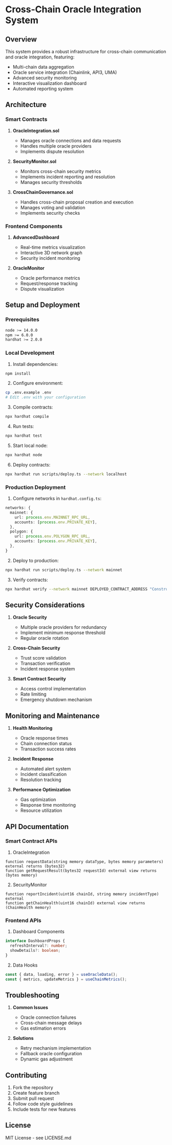 # Cross-Chain Oracle Integration System

## Overview

This system provides a robust infrastructure for cross-chain communication and oracle integration, featuring:

- Multi-chain data aggregation
- Oracle service integration (Chainlink, API3, UMA)
- Advanced security monitoring
- Interactive visualization dashboard
- Automated reporting system

## Architecture

### Smart Contracts

1. **OracleIntegration.sol**

   - Manages oracle connections and data requests
   - Handles multiple oracle providers
   - Implements dispute resolution

2. **SecurityMonitor.sol**

   - Monitors cross-chain security metrics
   - Implements incident reporting and resolution
   - Manages security thresholds

3. **CrossChainGovernance.sol**
   - Handles cross-chain proposal creation and execution
   - Manages voting and validation
   - Implements security checks

### Frontend Components

1. **AdvancedDashboard**

   - Real-time metrics visualization
   - Interactive 3D network graph
   - Security incident monitoring

2. **OracleMonitor**
   - Oracle performance metrics
   - Request/response tracking
   - Dispute visualization

## Setup and Deployment

### Prerequisites

```bash
node >= 14.0.0
npm >= 6.0.0
hardhat >= 2.0.0
```

### Local Development

1. Install dependencies:

```bash
npm install
```

2. Configure environment:

```bash
cp .env.example .env
# Edit .env with your configuration
```

3. Compile contracts:

```bash
npx hardhat compile
```

4. Run tests:

```bash
npx hardhat test
```

5. Start local node:

```bash
npx hardhat node
```

6. Deploy contracts:

```bash
npx hardhat run scripts/deploy.ts --network localhost
```

### Production Deployment

1. Configure networks in `hardhat.config.ts`:

```typescript
networks: {
  mainnet: {
    url: process.env.MAINNET_RPC_URL,
    accounts: [process.env.PRIVATE_KEY],
  },
  polygon: {
    url: process.env.POLYGON_RPC_URL,
    accounts: [process.env.PRIVATE_KEY],
  },
}
```

2. Deploy to production:

```bash
npx hardhat run scripts/deploy.ts --network mainnet
```

3. Verify contracts:

```bash
npx hardhat verify --network mainnet DEPLOYED_CONTRACT_ADDRESS "Constructor Arg 1" "Constructor Arg 2"
```

## Security Considerations

1. **Oracle Security**

   - Multiple oracle providers for redundancy
   - Implement minimum response threshold
   - Regular oracle rotation

2. **Cross-Chain Security**

   - Trust score validation
   - Transaction verification
   - Incident response system

3. **Smart Contract Security**
   - Access control implementation
   - Rate limiting
   - Emergency shutdown mechanism

## Monitoring and Maintenance

1. **Health Monitoring**

   - Oracle response times
   - Chain connection status
   - Transaction success rates

2. **Incident Response**

   - Automated alert system
   - Incident classification
   - Resolution tracking

3. **Performance Optimization**
   - Gas optimization
   - Response time monitoring
   - Resource utilization

## API Documentation

### Smart Contract APIs

1. OracleIntegration

```solidity
function requestData(string memory dataType, bytes memory parameters) external returns (bytes32)
function getRequestResult(bytes32 requestId) external view returns (bytes memory)
```

2. SecurityMonitor

```solidity
function reportIncident(uint16 chainId, string memory incidentType) external
function getChainHealth(uint16 chainId) external view returns (ChainHealth memory)
```

### Frontend APIs

1. Dashboard Components

```typescript
interface DashboardProps {
  refreshInterval?: number;
  showDetails?: boolean;
}
```

2. Data Hooks

```typescript
const { data, loading, error } = useOracleData();
const { metrics, updateMetrics } = useChainMetrics();
```

## Troubleshooting

1. **Common Issues**

   - Oracle connection failures
   - Cross-chain message delays
   - Gas estimation errors

2. **Solutions**
   - Retry mechanism implementation
   - Fallback oracle configuration
   - Dynamic gas adjustment

## Contributing

1. Fork the repository
2. Create feature branch
3. Submit pull request
4. Follow code style guidelines
5. Include tests for new features

## License

MIT License - see LICENSE.md
